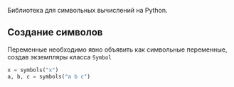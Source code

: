 Библиотека для символьных вычислений на Python.

## Создание символов
Переменные необходимо явно объявить как символьные переменные, создав экземпляры класса `Symbol`
```python
x = symbols("x")
a, b, c = symbols("a b c")
```



